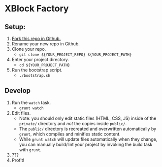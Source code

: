 # XBlock Factory

## Setup:
1. [Fork this repo in Github.](https://github.com/Stanford-Online/xblock-factory/fork)
2. Rename your new repo in Github.
3. Clone your repo.
    - `git clone ${YOUR_PROJECT_REPO} ${YOUR_PROJECT_PATH}`
4. Enter your project directory.
    - `cd ${YOUR_PROJECT_PATH}`
5. Run the bootstrap script.
    - `./bootstrap.sh`

## Develop
1. Run the `watch` task.
    - `grunt watch`
2. Edit files.
    - Note: you should only edit static files (HTML, CSS, JS) inside of
      the `private/` directory and _not_ the copies inside `public/`.
    - The `public/` directory is recreated and overwritten automatically
      by `grunt`, which compiles and minifies static content.
    - While `grunt watch` will update files automatically when they
      change, you can manually build/lint your project by invoking the
      build task with `grunt`.
3. ???
4. Profit!
